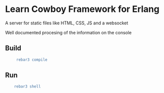 Learn Cowboy Framework for Erlang
===

A server for static files like HTML, CSS, JS and a websocket

Well documented procesing of the information on the console

## Build
``` Erlang
     rebar3 compile
```
## Run
``` Erlang
    rebar3 shell
```

